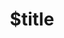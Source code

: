 ---
title: $title
second_title: Aspose.GIS لمرجع .NET API
description: $description
type: docs
weight: $weight
url: /ar/net/$ref/
---